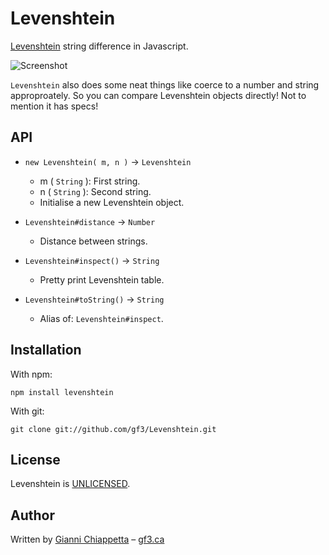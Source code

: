 # Levenshtein

[Levenshtein](http://en.wikipedia.org/wiki/Levenshtein_distance) string difference in Javascript.

![Screenshot](http://f.cl.ly/items/3g1m0u401j0m2H2k0s2X/levenshtein.PNG)

`Levenshtein` also does some neat things like coerce to a number and string
approproately. So you can compare Levenshtein objects directly! Not to mention
it has specs!

## API

* `new Levenshtein( m, n )` → `Levenshtein`
    * m ( `String` ): First string.
    * n ( `String` ): Second string.
    * Initialise a new Levenshtein object.

* `Levenshtein#distance` → `Number`
    * Distance between strings.

* `Levenshtein#inspect()` → `String`
    * Pretty print Levenshtein table.

* `Levenshtein#toString()` → `String`
    * Alias of: `Levenshtein#inspect`.

## Installation

With npm:

    npm install levenshtein

With git:

    git clone git://github.com/gf3/Levenshtein.git

## License

Levenshtein is [UNLICENSED](http://unlicense.org/).

## Author

Written by [Gianni Chiappetta](https://github.com/gf3) &ndash; [gf3.ca](http://gf3.ca)

